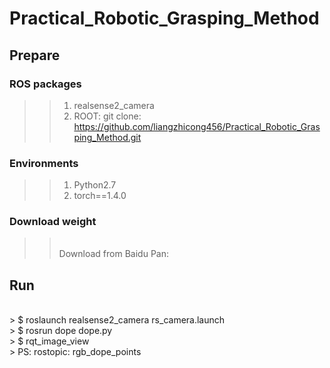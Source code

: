 # Practical_Robotic_Grasping_Method

## Prepare
### ROS packages
>> 1. realsense2_camera
>> 2. ROOT: git clone: https://github.com/liangzhicong456/Practical_Robotic_Grasping_Method.git

### Environments
>> 1. Python2.7
>> 2. torch==1.4.0

### Download weight
>> <br> Download from Baidu Pan: 

## Run
<br> > $ roslaunch realsense2_camera rs_camera.launch
<br> > $ rosrun dope dope.py
<br> > $ rqt_image_view
<br> > PS: rostopic: rgb_dope_points
